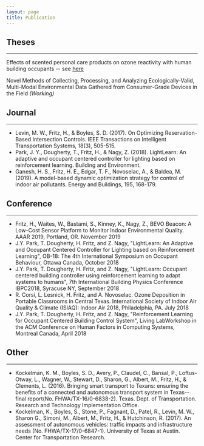 ```yaml
---
layout: page
title: Publication
---
```


## Theses

---

Effects of scented personal care products on ozone reactivity with human building occupants -- see [here](https://repositories.lib.utexas.edu/handle/2152/84712)

Novel Methods of Collecting, Processing, and Analyzing Ecologically-Valid, Multi-Modal Environmental Data Gathered from Consumer-Grade Devices in the Field _(Working)_

## Journal

---

* Levin, M. W., Fritz, H., & Boyles, S. D. (2017). On Optimizing Reservation-Based Intersection Controls. IEEE Transactions on Intelligent Transportation Systems, 18(3), 505-515.
* Park, J. Y., Dougherty, T., Fritz, H., & Nagy, Z. (2018). LightLearn: An adaptive and occupant centered controller for lighting based on reinforcement learning. Building and Environment.
* Ganesh, H. S., Fritz, H. E., Edgar, T. F., Novoselac, A., & Baldea, M. (2019). A model-based dynamic optimization strategy for control of indoor air pollutants. Energy and Buildings, 195, 168-179.

## Conference

---

* Fritz, H., Waites, W., Bastami, S., Kinney, K., Nagy, Z., BEVO Beacon: A Low-Cost Sensor Platform to Monitor Indoor Environmental Quality. AAAR 2019, Portland, OR. November 2019
* J.Y. Park, T. Dougherty, H. Fritz, and Z. Nagy, "LightLearn: An Adaptive and Occupant Centered Controller for Lighting based on Reinforcement Learning", OB-18: The 4th International Symposium on Occupant Behaviour, Ottawa Canada, October 2018
* J.Y. Park, T. Dougherty, H. Fritz, and Z. Nagy, "LightLearn: Occupant centered building controller using reinforcement learning to adapt systems to humans", 7th International Building Physics Conference IBPC2018, Syracuse NY, September 2018
* R. Corsi, L. Lesnick, H. Fritz, and A. Novoselac. Ozone Deposition in Portable Classrooms in Central Texas. International Society of Indoor Air Quality & Climate (ISIAQ): Indoor Air 2018, Philadelphia, PA. July 2018
* J.Y. Park, T. Dougherty, H. Fritz, and Z. Nagy, "Reinforcement Learning for Occupant Centered Building Control System", Living LabWorkshop in the ACM Conference on Human Factors in Computing Systems, Montreal Canada, April 2018

## Other

---

* Kockelman, K. M., Boyles, S. D., Avery, P., Claudel, C., Bansal, P., Loftus-Otway, L., Wagner, W., Stewart, D., Sharon, G., Albert, M., Fritz, H., & Clements, L. (2016). Bringing smart transport to Texans: ensuring the benefits of a connected and autonomous transport system in Texas--final report(No. FHWA/TX-16/0-6838-2). Texas. Dept. of Transportation. Research and Technology Implementation Office.
* Kockelman, K., Boyles, S., Stone, P., Fagnant, D., Patel, R., Levin, M. W., Sharon G., Simoni, M., Albert, M., Fritz, H., & Hutchinson, R. (2017). An assessment of autonomous vehicles: traffic impacts and infrastructure needs (No. FHWA/TX-17/0-6847-1). University of Texas at Austin. Center for Transportation Research.
